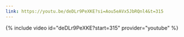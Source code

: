 ```yaml
---
link: https://youtu.be/deDLr9PeXKE?si=Aou5eAVx5JbRQnl4&t=315
---
```

{% include video id="deDLr9PeXKE?start=315" provider="youtube" %}
